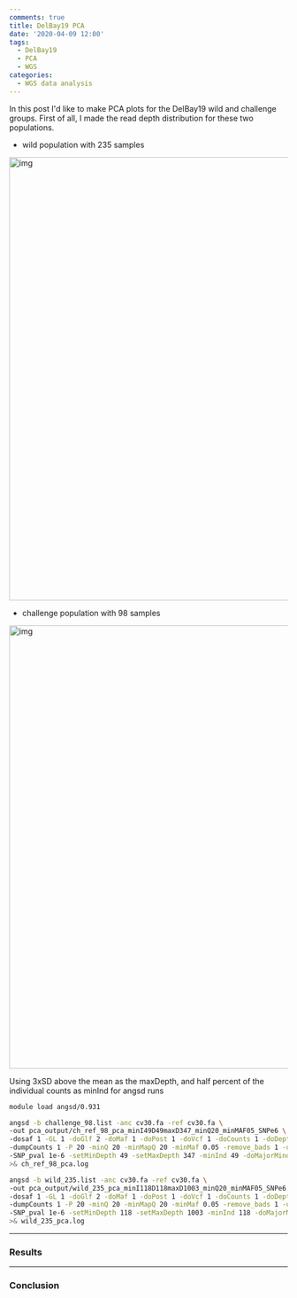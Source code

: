 ```yaml
---
comments: true
title: DelBay19 PCA
date: '2020-04-09 12:00'
tags:
  - DelBay19
  - PCA
  - WGS
categories:
  - WGS data analysis
---
```


In this post I'd like to make PCA plots for the DelBay19 wild and challenge groups. First of all, I made the read depth distribution for these two populations.

- wild population with 235 samples
<img src="https://hzz0024.github.io/images/QC_wild_235_maxD2000.jpg" alt="img" width="800"/>

- challenge population with 98 samples
<img src="https://hzz0024.github.io/images/QC_challenge_98_maxD2000.jpg" alt="img" width="800"/>

Using 3xSD above the mean as the maxDepth, and half percent of the individual counts as minInd for angsd runs

```sh
module load angsd/0.931

angsd -b challenge_98.list -anc cv30.fa -ref cv30.fa \
-out pca_output/ch_ref_98_pca_minI49D49maxD347_minQ20_minMAF05_SNPe6 \
-dosaf 1 -GL 1 -doGlf 2 -doMaf 1 -doPost 1 -doVcf 1 -doCounts 1 -doDepth 1 \
-dumpCounts 1 -P 20 -minQ 20 -minMapQ 20 -minMaf 0.05 -remove_bads 1 -uniqueOnly 1 -only_proper_pairs 1 \
-SNP_pval 1e-6 -setMinDepth 49 -setMaxDepth 347 -minInd 49 -doMajorMinor 1 \
>& ch_ref_98_pca.log

angsd -b wild_235.list -anc cv30.fa -ref cv30.fa \
-out pca_output/wild_235_pca_minI118D118maxD1003_minQ20_minMAF05_SNPe6 \
-dosaf 1 -GL 1 -doGlf 2 -doMaf 1 -doPost 1 -doVcf 1 -doCounts 1 -doDepth 1 \
-dumpCounts 1 -P 20 -minQ 20 -minMapQ 20 -minMaf 0.05 -remove_bads 1 -uniqueOnly 1 -only_proper_pairs 1 \
-SNP_pval 1e-6 -setMinDepth 118 -setMaxDepth 1003 -minInd 118 -doMajorMinor 1 \
>& wild_235_pca.log
```

---

### Results



---

### Conclusion 

